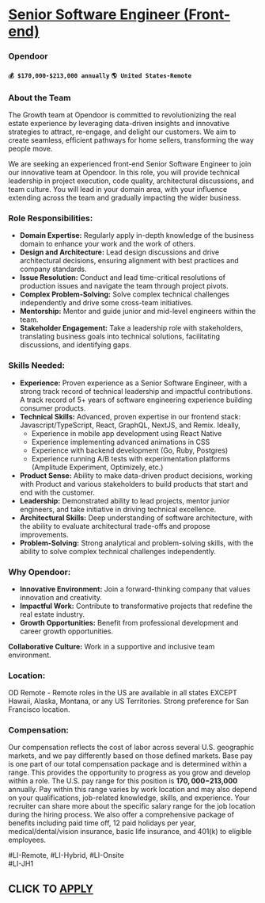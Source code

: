 # [Senior Software Engineer (Front-end)](https://www.remotewlb.com/apply/senior-software-engineer-front-end-117927)  
### Opendoor  
#### `💰 $170,000-$213,000 annually` `🌎 United States-Remote`  

### About the Team

The Growth team at Opendoor is committed to revolutionizing the real estate experience by leveraging data-driven insights and innovative strategies to attract, re-engage, and delight our customers. We aim to create seamless, efficient pathways for home sellers, transforming the way people move.

We are seeking an experienced front-end Senior Software Engineer to join our innovative team at Opendoor. In this role, you will provide technical leadership in project execution, code quality, architectural discussions, and team culture. You will lead in your domain area, with your influence extending across the team and gradually impacting the wider business.

### Role Responsibilities:

  * **Domain Expertise:** Regularly apply in-depth knowledge of the business domain to enhance your work and the work of others.
  * **Design and Architecture:** Lead design discussions and drive architectural decisions, ensuring alignment with best practices and company standards.
  * **Issue Resolution:** Conduct and lead time-critical resolutions of production issues and navigate the team through project pivots.
  * **Complex Problem-Solving:** Solve complex technical challenges independently and drive some cross-team initiatives.
  * **Mentorship:** Mentor and guide junior and mid-level engineers within the team.
  * **Stakeholder Engagement:** Take a leadership role with stakeholders, translating business goals into technical solutions, facilitating discussions, and identifying gaps.

### Skills Needed:

  * **Experience:** Proven experience as a Senior Software Engineer, with a strong track record of technical leadership and impactful contributions. A track record of 5+ years of software engineering experience building consumer products.
  * **Technical Skills:** Advanced, proven expertise in our frontend stack: Javascript/TypeScript, React, GraphQL, NextJS, and Remix. Ideally,
    * Experience in mobile app development using React Native
    * Experience implementing advanced animations in CSS
    * Experience with backend development (Go, Ruby, Postgres)
    * Experience running A/B tests with experimentation platforms (Amplitude Experiment, Optimizely, etc.)
  * **Product Sense:** Ability to make data-driven product decisions, working with Product and various stakeholders to build products that start and end with the customer.
  * **Leadership:** Demonstrated ability to lead projects, mentor junior engineers, and take initiative in driving technical excellence.
  * **Architectural Skills:** Deep understanding of software architecture, with the ability to evaluate architectural trade-offs and propose improvements.
  * **Problem-Solving:** Strong analytical and problem-solving skills, with the ability to solve complex technical challenges independently.

### Why Opendoor:

  * **Innovative Environment:** Join a forward-thinking company that values innovation and creativity.
  * **Impactful Work:** Contribute to transformative projects that redefine the real estate industry.
  * **Growth Opportunities:** Benefit from professional development and career growth opportunities.

**Collaborative Culture:** Work in a supportive and inclusive team environment.

### Location:

OD Remote - Remote roles in the US are available in all states EXCEPT Hawaii, Alaska, Montana, or any US Territories. Strong preference for San Francisco location.

### Compensation:

Our compensation reflects the cost of labor across several U.S. geographic markets, and we pay differently based on those defined markets. Base pay is one part of our total compensation package and is determined within a range. This provides the opportunity to progress as you grow and develop within a role. The U.S. pay range for this position is **$170,000-$213,000** annually. Pay within this range varies by work location and may also depend on your qualifications, job-related knowledge, skills, and experience. Your recruiter can share more about the specific salary range for the job location during the hiring process. We also offer a comprehensive package of benefits including paid time off, 12 paid holidays per year, medical/dental/vision insurance, basic life insurance, and 401(k) to eligible employees.

#LI-Remote, #LI-Hybrid, #LI-Onsite  
#LI-JH1

  
## CLICK TO [APPLY](https://www.remotewlb.com/apply/senior-software-engineer-front-end-117927)

